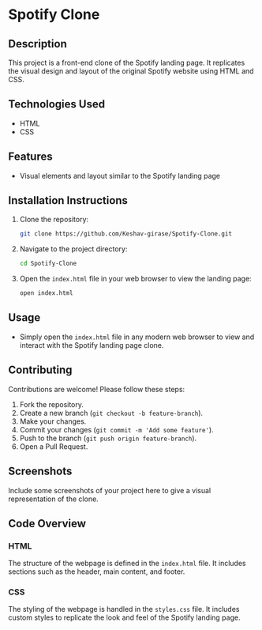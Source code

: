 # Spotify Clone

## Description
This project is a front-end clone of the Spotify landing page. It replicates the visual design and layout of the original Spotify website using HTML and CSS.

## Technologies Used
- HTML
- CSS

## Features
- Visual elements and layout similar to the Spotify landing page

## Installation Instructions
1. Clone the repository:
    ```bash
    git clone https://github.com/Keshav-girase/Spotify-Clone.git
    ```
2. Navigate to the project directory:
    ```bash
    cd Spotify-Clone
    ```
3. Open the `index.html` file in your web browser to view the landing page:
    ```bash
    open index.html
    ```

## Usage
- Simply open the `index.html` file in any modern web browser to view and interact with the Spotify landing page clone.

## Contributing
Contributions are welcome! Please follow these steps:
1. Fork the repository.
2. Create a new branch (`git checkout -b feature-branch`).
3. Make your changes.
4. Commit your changes (`git commit -m 'Add some feature'`).
5. Push to the branch (`git push origin feature-branch`).
6. Open a Pull Request.

## Screenshots
Include some screenshots of your project here to give a visual representation of the clone.

## Code Overview
### HTML
The structure of the webpage is defined in the `index.html` file. It includes sections such as the header, main content, and footer.

### CSS
The styling of the webpage is handled in the `styles.css` file. It includes custom styles to replicate the look and feel of the Spotify landing page.
